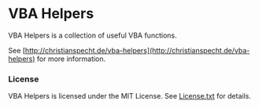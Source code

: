 # VBA Helpers

VBA Helpers is a collection of useful VBA functions.

See [http://christianspecht.de/vba-helpers](http://christianspecht.de/vba-helpers) for more information.


### License

VBA Helpers is licensed under the MIT License. See [License.txt](https://bitbucket.org/christianspecht/vba-helpers/raw/tip/license.txt) for details.